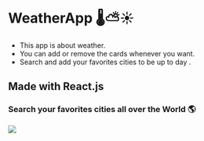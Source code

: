# WeatherApp 🌡️⛅☀️
- This app is about weather.
- You can add or remove the cards whenever you want.
- Search and add your favorites cities to be  up to day .
## Made with React.js
### Search your favorites cities all over the World 🌎
![](https://user-images.githubusercontent.com/81318237/131194526-cd6998ad-4b3a-49a5-a69f-18b037c929ab.jpg)

